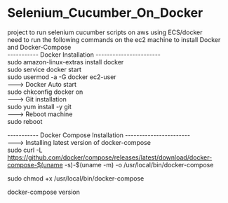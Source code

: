 # Selenium_Cucumber_On_Docker  
project to run selenium cucumber scripts on aws using ECS/docker  
need to run the following commands on the ec2 machine to install Docker and Docker-Compose  
----------- Docker Installation -----------------------  
sudo amazon-linux-extras install docker  
sudo service docker start  
sudo usermod -a -G docker ec2-user  
---> Docker Auto start  
sudo chkconfig docker on  
---> Git installation  
sudo yum install -y git  
---> Reboot machine  
sudo reboot  
  
----------- Docker Compose Installation -----------------------  
---> Installing latest version of docker-compose  
sudo curl -L https://github.com/docker/compose/releases/latest/download/docker-compose-$(uname -s)-$(uname -m) -o /usr/local/bin/docker-compose  
  
sudo chmod +x /usr/local/bin/docker-compose  
  
docker-compose version  
 
